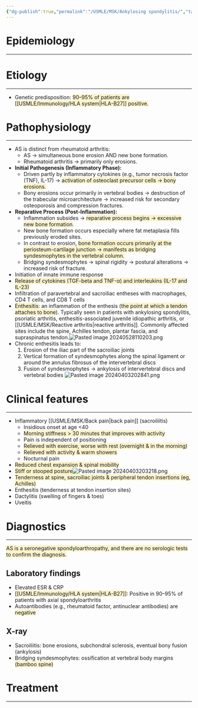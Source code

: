 ```yaml
---
{"dg-publish":true,"permalink":"/USMLE/MSK/Ankylosing spondylitis/","tags":["t2"]}
---
```


# Epidemiology
---


# Etiology
---
- Genetic predisposition: <span style="background:rgba(240, 200, 0, 0.2)">90–95% of patients are [[USMLE/Immunology/HLA system\|HLA-B27]] positive.</span>

# Pathophysiology
---
- AS is distinct from rheumatoid arthritis:
    - AS → simultaneous bone erosion AND new bone formation.
    - Rheumatoid arthritis → primarily only erosions.
- **Initial Pathogenesis (Inflammatory Phase):**
    - Driven partly by inflammatory cytokines (e.g., tumor necrosis factor (TNF), IL-17) → <span style="background:rgba(240, 200, 0, 0.2)">activation of osteoclast precursor cells → bony erosions.</span>
    - Bony erosions occur primarily in vertebral bodies → destruction of the trabecular microarchitecture → increased risk for secondary osteoporosis and compression fractures.
- **Reparative Process (Post-Inflammation):**
    - Inflammation subsides → <span style="background:rgba(240, 200, 0, 0.2)">reparative process begins → excessive new bone formation</span>.
    - New bone formation occurs especially where fat metaplasia fills previously eroded sites.
    - In contrast to erosion, <span style="background:rgba(240, 200, 0, 0.2)">bone formation occurs primarily at the periosteum-cartilage junction → manifests as bridging syndesmophytes in the vertebral column.</span>
    - Bridging syndesmophytes → spinal rigidity → postural alterations → increased risk of fracture.
- Initiation of innate immune response
- <span style="background:rgba(240, 200, 0, 0.2)">Release of cytokines (TGF-beta and TNF-α) and interleukins (IL-17 and IL-23)</span>
- Infiltration of paravertebral and sacroiliac entheses with macrophages, CD4 T cells, and CD8 T cells
- <span style="background:rgba(240, 200, 0, 0.2)">Enthesitis</span>: an inflammation of the enthesis (<span style="background:rgba(240, 200, 0, 0.2)">the point at which a tendon attaches to bone</span>). Typically seen in patients with ankylosing spondylitis, psoriatic arthritis, enthesitis-associated juvenile idiopathic arthritis, or [[USMLE/MSK/Reactive arthritis\|reactive arthritis]]. Commonly affected sites include the spine, Achilles tendon, plantar fascia, and supraspinatus tendon.![Pasted image 20240528110203.png](/img/user/appendix/Pasted%20image%2020240528110203.png)
- Chronic enthesitis leads to: 
	1. Erosion of the iliac part of the sacroiliac joints 
	2. Vertical formation of syndesmophytes along the spinal ligament or around the annulus fibrosus of the intervertebral discs
	3. Fusion of syndesmophytes → ankylosis of intervertebral discs and vertebral bodies ![Pasted image 20240403202841.png](/img/user/appendix/Pasted%20image%2020240403202841.png)

# Clinical features
---
- Inflammatory [[USMLE/MSK/Back pain\|back pain]] (sacroiliitis)
	- Insidious onset at age <40
	- <span style="background:rgba(240, 200, 0, 0.2)">Morning stiffness > 30 minutes that improves with activity</span>
	- Pain is independent of positioning
	- <span style="background:rgba(240, 200, 0, 0.2)">Relieved with exercise, worse with rest (overnight & in the morning)</span>
	- <span style="background:rgba(240, 200, 0, 0.2)">Relieved with activity & warm showers</span>
	- Nocturnal pain
- <span style="background:rgba(240, 200, 0, 0.2)">Reduced chest expansion & spinal mobility</span>
- <span style="background:rgba(240, 200, 0, 0.2)">Stiff or stooped posture</span>![Pasted image 20240403203218.png](/img/user/appendix/Pasted%20image%2020240403203218.png)
- <span style="background:rgba(240, 200, 0, 0.2)">Tenderness at spine, sacroiliac joints & peripheral tendon insertions (eg, Achilles)</span>
- Enthesitis (tenderness at tendon insertion sites)
- Dactylitis (swelling of fingers & toes)
- Uveitis

# Diagnostics
---
<span style="background:rgba(240, 200, 0, 0.2)">AS is a seronegative spondyloarthropathy, and there are no serologic tests to confirm the diagnosis.</span>
## Laboratory findings
- Elevated ESR & CRP
- <span style="background:rgba(240, 200, 0, 0.2)">[[USMLE/Immunology/HLA system\|HLA-B27]]</span>: Positive in 90–95% of patients with axial spondyloarthritis
- Autoantibodies (e.g., rheumatoid factor, antinuclear antibodies) are <span style="background:rgba(240, 200, 0, 0.2)">negative</span>
## X-ray
- Sacroiliitis: bone erosions, subchondral sclerosis, eventual bony fusion (ankylosis)
- Bridging syndesmophytes: ossification at vertebral body margins <span style="background:rgba(240, 200, 0, 0.2)">(bamboo spine)</span>

# Treatment
---

